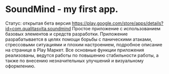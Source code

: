 # SoundMind - my first app.

Статус: открытая бета версия
https://play.google.com/store/apps/details?id=com.qualitasvita.soundmind
Простое приложение с использованием базовых элементов и средств разработки.
Приложение разрабатывается в целях помощи борьбы с паническими атаками, стрессовыми ситуациями и плохим настроением,
подробное описание на странице в Play Маркет.
Все основные функции приложения реализованы, ведутся работы по повышению стабильности работы, а также по внесению незначительных улучшений
и визуальному оформлению.
